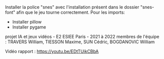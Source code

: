 Installer la police "snes" avec l'installation présent dans le dossier "snes-font" afin que le jeu tourne correctement.
Pour les imports:
- Installer pillow
- Installer pygame

projet IA et jeux vidéos - E2 ESIEE Paris - 2021 à 2022
membres de l'équipe :
    TRAVERS William,
    TIESSON Maxime,
    SUN Cédric,
    BOGDANOVIC William

Vidéo rapport : https://youtu.be/EDtTUikCBbA